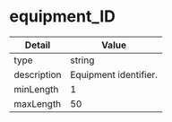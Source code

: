 # equipment_ID
| Detail | Value |
| ------ | ----- |
| type | string |
| description | Equipment identifier. |
| minLength | 1 |
| maxLength | 50 |

